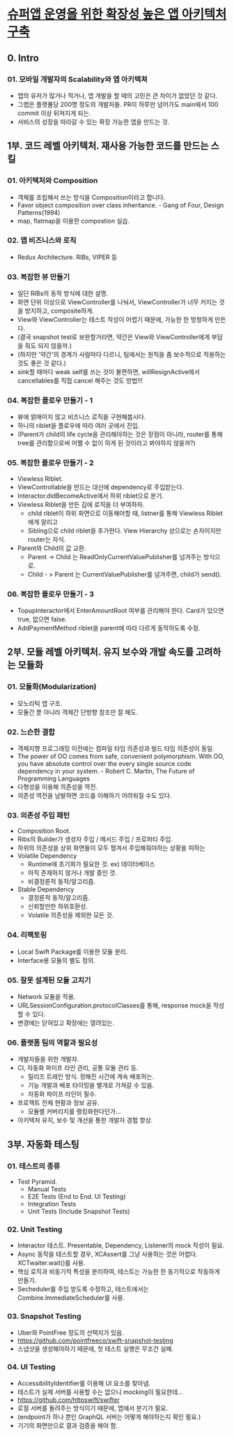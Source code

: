 # [슈퍼앱 운영을 위한 확장성 높은 앱 아키텍처 구축](https://fastcampus.co.kr/dev_red_rsj)

## 0. Intro

### 01. 모바일 개발자의 Scalability와 앱 아키텍쳐
- 앱의 유저가 많거나 적거나, 앱 개발을 할 때의 고민은 큰 차이가 없었던 것 같다.
- 그랩은 플랫폼당 200명 정도의 개발자들. PR이 하루만 넘어가도 main에서 100 commit 이상 뒤쳐지게 되는.
- 서비스의 성장을 따라갈 수 있는 확장 가능한 앱을 만드는 것.

## 1부. 코드 레벨 아키텍처. 재사용 가능한 코드를 만드는 스킬

### 01. 아키텍처와 Composition
- 객체를 조립해서 쓰는 방식을 Composition이라고 합니다.
- Favor object composition over class inheritance. - Gang of Four, Design Patterns(1994)
- map, flatmap을 이용한 compostion 실습.

### 02. 앱 비즈니스와 로직
- Redux Architecture. RIBs, VIPER 등

### 03. 복잡한 뷰 만들기
- 일단 RIBs의 동작 방식에 대한 설명.
- 화면 단위 이상으로 ViewController를 나눠서, ViewController가 너무 커지는 것을 방지하고, composite하게.
- View와 ViewController는 테스트 작성이 어렵기 때문에, 가능한 한 멍청하게 만든다.
- (결국 snapshot test로 보완할거라면, 약간은 View와 ViewController에게 부담을 줘도 되지 않을까.)
- (하지만 '약간'의 경계가 사람마다 다르니, 팀에서는 원칙을 좀 보수적으로 적용하는 것도 좋은 것 같다.)
- sink할 때마다 weak self를 쓰는 것이 불편하면, willResignActive에서 cancellables를 직접 cancel 해주는 것도 방법!!!

### 04. 복잡한 플로우 만들기 - 1
- 뷰에 얽매이지 않고 비즈니스 로직을 구현해봅시다.
- 하나의 riblet을 플로우에 따라 여러 곳에서 진입.
- (Parent가 child의 life cycle을 관리해야하는 것은 장점이 아니라, router를 통해 tree를 관리함으로써 어쩔 수 없이 하게 된 것이라고 봐야하지 않을까?)

### 05. 복잡한 플로우 만들기 - 2
- Viewless Riblet.
- ViewControllable을 만드는 대신에 dependency로 주입받는다.
- Interactor.didBecomeActive에서 하위 riblet으로 분기.
- Viewless Riblet을 만든 김에 로직을 더 부여하자. 
  - child riblet이 하위 화면으로 이동해야할 때, listner를 통해 Viewless Riblet에게 알리고
  - Sibling으로 child riblet을 추가한다. View Hierarchy 상으로는 손자이지만 router는 자식.
- Parent와 Child의 값 교환. 
  - Parent -> Child 는 ReadOnlyCurrentValuePublisher를 넘겨주는 방식으로.
  - Child - > Parent 는 CurrentValuePublisher를 넘겨주면, child가 send().

### 06. 복잡한 플로우 만들기 - 3
- TopupInteractor에서 EnterAmountRoot 여부를 관리해야 한다. Card가 있으면 true, 없으면 false.
- AddPaymentMethod riblet을 parent에 따라 다르게 동작하도록 수정.

## 2부. 모듈 레벨 아키텍처. 유지 보수와 개발 속도를 고려하는 모듈화

### 01. 모듈화(Modularization)
- 모노리틱 앱 구조.
- 모듈간 뿐 아니라 객체간 단방향 참조만 잘 해도.

### 02. 느슨한 결합
- 객체지향 프로그래밍 이전에는 컴파일 타임 의존성과 빌드 타임 의존성이 동일.
- The power of OO comes from safe, convenient polymorphism. With OO, you have absolute control over the every single source code dependency in your system. - Robert C. Martin, The Future of Programming Languages
- 다형성을 이용해 의존성을 역전.
- 의존성 역전을 남발하면 코드를 이해하기 어려워질 수도 있다.

### 03. 의존성 주입 패턴
- Composition Root. 
- Ribs의 Builder가 생성자 주입 / 메서드 주입 / 프로퍼티 주입.
- 하위의 의존성을 상위 화면들이 모두 챙겨서 주입해줘야하는 상황을 피하는 
- Volatile Dependency
  - Runtime에 초기화가 필요한 것. ex) 데이터베이스
  - 아직 존재하지 않거나 개발 중인 것.
  - 비결정론적 동작/알고리즘.
- Stable Dependency
  - 결정론적 동작/알고리즘.
  - 신뢰할만한 하위호환성.
  - Volatile 의존성을 제외한 모든 것.

### 04. 리팩토링
- Local Swift Package를 이용한 모듈 분리.
- Interface용 모듈의 별도 정의.

### 05. 잘못 설계된 모듈 고치기
- Network 모듈을 적용.
- URLSessionConfiguration.protocolClasses를 통해, response mock을 작성할 수 있다.
- 변경에는 닫혀있고 확장에는 열려있는.

### 06. 플랫폼 팀의 역할과 필요성
- 개발자들을 위한 개발자. 
- CI, 자동화 파이프 라인 관리, 공통 모듈 관리 등.
  - 릴리즈 트레인 방식. 정해진 시간에 계속 배포하는. 
  - 기능 개발과 배포 타이밍을 별개로 가져갈 수 있음.
  - 자동화 파이프 라인이 필수.
- 프로젝트 전체 현황과 정보 공유.
  - 모듈별 커버리지를 랭킹화한다던가...
- 아키텍처 유지, 보수 및 개선을 통한 개발자 경험 향상.

## 3부. 자동화 테스팅

### 01. 테스트의 종류
- Test Pyramid.
  - Manual Tests
  - E2E Tests (End to End. UI Testing)
  - Integration Tests
  - Unit Tests (Include Snapshot Tests)

### 02. Unit Testing
- Interactor 테스트. Presentable, Dependency, Listener의 mock 작성이 필요.
- Async 동작을 테스트할 경우, XCAssert를 그냥 사용하는 것은 어렵다. XCTwaiter.wait()를 사용.
- 핵심 로직과 비동기적 특성을 분리하여, 테스트는 가능한 한 동기적으로 작동하게 만들기.
- Secheduler를 주입 받도록 수정하고, 테스트에서는 Combine.ImmediateScheduler를 사용.

### 03. Snapshot Testing
- Uber와 PointFree 정도의 선택지가 있음.
- https://github.com/pointfreeco/swift-snapshot-testing
- 스냅샷을 생성해야하기 때문에, 첫 테스트 실행은 무조건 실패.

### 04. UI Testing
- AccessibilityIdentifier를 이용해 UI 요소를 찾아냄.
- 테스트가 실제 서버를 사용할 수는 없으니 mocking이 필요한데...
- https://github.com/httpswift/swifter
- 로컬 서버를 돌려주는 방식이기 때문에, 앱에서 분기가 필요.
- (endpoint가 하나 뿐인 GraphQL 서버는 어떻게 해야하는지 확인 필요.)
- 기기의 화면만으로 결과 검증을 해야 함.
